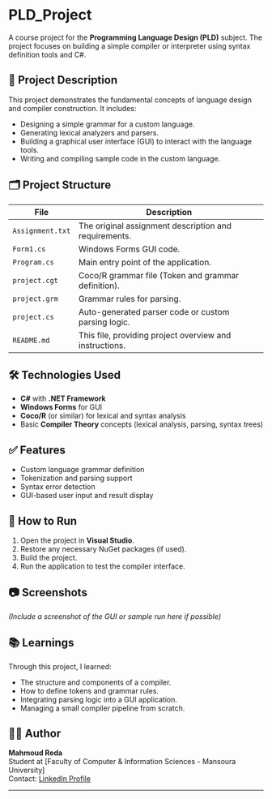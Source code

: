 # PLD_Project

A course project for the **Programming Language Design (PLD)** subject. The project focuses on building a simple compiler or interpreter using syntax definition tools and C#.

## 📌 Project Description

This project demonstrates the fundamental concepts of language design and compiler construction. It includes:

- Designing a simple grammar for a custom language.
- Generating lexical analyzers and parsers.
- Building a graphical user interface (GUI) to interact with the language tools.
- Writing and compiling sample code in the custom language.

## 🗂️ Project Structure

| File | Description |
|------|-------------|
| `Assignment.txt` | The original assignment description and requirements. |
| `Form1.cs` | Windows Forms GUI code. |
| `Program.cs` | Main entry point of the application. |
| `project.cgt` | Coco/R grammar file (Token and grammar definition). |
| `project.grm` | Grammar rules for parsing. |
| `project.cs` | Auto-generated parser code or custom parsing logic. |
| `README.md` | This file, providing project overview and instructions. |

## 🛠️ Technologies Used

- **C#** with **.NET Framework**
- **Windows Forms** for GUI
- **Coco/R** (or similar) for lexical and syntax analysis
- Basic **Compiler Theory** concepts (lexical analysis, parsing, syntax trees)

## ✅ Features

- Custom language grammar definition
- Tokenization and parsing support
- Syntax error detection
- GUI-based user input and result display

## 🚀 How to Run

1. Open the project in **Visual Studio**.
2. Restore any necessary NuGet packages (if used).
3. Build the project.
4. Run the application to test the compiler interface.

## 📷 Screenshots

*(Include a screenshot of the GUI or sample run here if possible)*

## 📚 Learnings

Through this project, I learned:

- The structure and components of a compiler.
- How to define tokens and grammar rules.
- Integrating parsing logic into a GUI application.
- Managing a small compiler pipeline from scratch.

## 👨‍💻 Author

**Mahmoud Reda**  
Student at [Faculty of Computer & Information Sciences - Mansoura University]  
Contact: [LinkedIn Profile](https://www.linkedin.com/in/mahmoudredaprofile)

---

